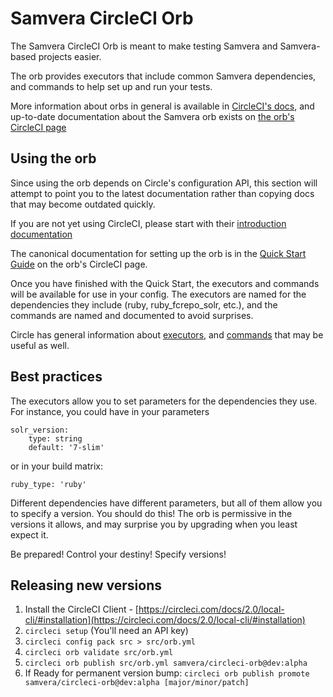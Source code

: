 # Samvera CircleCI Orb

The Samvera CircleCI Orb is meant to make testing Samvera and Samvera-based projects easier.

The orb provides executors that include common Samvera dependencies, and commands to help set up and run your tests.

More information about orbs in general is available in [CircleCI's docs](https://circleci.com/docs/),
and up-to-date documentation about the Samvera orb exists on [the orb's CircleCI page](https://circleci.com/orbs/registry/orb/samvera/circleci-orb)

## Using the orb

Since using the orb depends on Circle's configuration API, this section will attempt to point you to the latest
documentation rather than copying docs that may become outdated quickly.

If you are not yet using CircleCI, please start with their [introduction documentation](https://circleci.com/docs/2.0/first-steps/)

The canonical documentation for setting up the orb is in the [Quick Start Guide](https://circleci.com/orbs/registry/orb/samvera/circleci-orb)
on the orb's CircleCI page.

Once you have finished with the Quick Start, the executors and commands will be available for use in your
config. The executors are named for the dependencies they include (ruby, ruby\_fcrepo\_solr, etc.), and the
commands are named and documented to avoid surprises.

Circle has general information about [executors](https://circleci.com/docs/2.0/executor-intro/#section=configuration),
and [commands](https://circleci.com/docs/2.0/using-orbs/#commands) that may be useful as well.

## Best practices

The executors allow you to set parameters for the dependencies they use. For instance, you could have in
your parameters

```
solr_version:
    type: string
    default: '7-slim'
```

or in your build matrix:

```
ruby_type: 'ruby'
```

Different dependencies have different parameters, but all of them allow you to specify a version. You should do
this! The orb is permissive in the versions it allows, and may surprise you by upgrading when you least expect
it.

Be prepared! Control your destiny! Specify versions!

## Releasing new versions

1. Install the CircleCI Client -
   [https://circleci.com/docs/2.0/local-cli/#installation](https://circleci.com/docs/2.0/local-cli/#installation)
2. `circleci setup` (You'll need an API key)
3. `circleci config pack src > src/orb.yml`
4. `circleci orb validate src/orb.yml`
5. `circleci orb publish src/orb.yml samvera/circleci-orb@dev:alpha`
6. If Ready for permanent version bump: `circleci orb publish promote
   samvera/circleci-orb@dev:alpha [major/minor/patch]`
